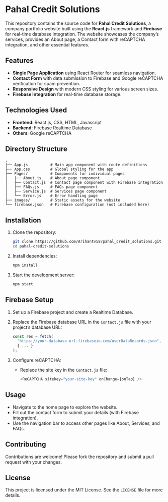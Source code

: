 # Pahal Credit Solutions

This repository contains the source code for **Pahal Credit Solutions**, a company portfolio website built using the **React.js** framework and **Firebase** for real-time database integration. The website showcases the company’s services, provides an About page, a Contact form with reCAPTCHA integration, and other essential features.

## Features

- **Single Page Application** using React Router for seamless navigation.
- **Contact Form** with data submission to Firebase and Google reCAPTCHA verification for spam prevention.
- **Responsive Design** with modern CSS styling for various screen sizes.
- **Firebase Integration** for real-time database storage.

## Technologies Used

- **Frontend**: React.js, CSS, HTML, Javascript
- **Backend**: Firebase Realtime Database
- **Others**: Google reCAPTCHA

## Directory Structure

```
.
├── App.js          # Main app component with route definitions
├── App.css         # Global styling for the app
├── Pages/          # Components for individual pages
│   ├── About.js    # About page component
│   ├── Contact.js  # Contact page component with Firebase integration
│   ├── FAQs.js     # FAQs page component
│   ├── Service.js  # Services page component
│   └── Error.js    # Error handling page
├── images/         # Static assets for the website
└── firebase.json   # Firebase configuration (not included here)
```

## Installation

1. Clone the repository:
   ```bash
   git clone https://github.com/Arihantv58/pahal_credit_solutions.git
   cd pahal-credit-solutions
   ```

2. Install dependencies:
   ```bash
   npm install
   ```

3. Start the development server:
   ```bash
   npm start
   ```

## Firebase Setup

1. Set up a Firebase project and create a Realtime Database.
2. Replace the Firebase database URL in the `Contact.js` file with your project’s database URL:
   ```javascript
   const res = fetch(
     "https://your-database-url.firebaseio.com/userDataRecords.json",
     { ... }
   );
   ```

3. Configure reCAPTCHA:
   - Replace the site key in the `Contact.js` file:
     ```javascript
     <ReCAPTCHA sitekey="your-site-key" onChange={onTap} />
     ```

## Usage

- Navigate to the home page to explore the website.
- Fill out the contact form to submit your details (with Firebase integration).
- Use the navigation bar to access other pages like About, Services, and FAQs.

## Contributing

Contributions are welcome! Please fork the repository and submit a pull request with your changes.

## License

This project is licensed under the MIT License. See the `LICENSE` file for more details.

